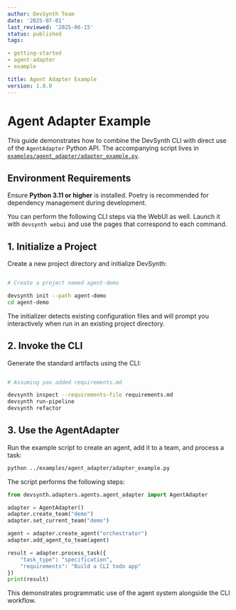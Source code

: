 ```yaml
---
author: DevSynth Team
date: '2025-07-01'
last_reviewed: '2025-06-15'
status: published
tags:

- getting-started
- agent-adapter
- example

title: Agent Adapter Example
version: 1.0.0
---
```


# Agent Adapter Example

This guide demonstrates how to combine the DevSynth CLI with direct use of the
`AgentAdapter` Python API. The accompanying script lives in
[`examples/agent_adapter/adapter_example.py`](../../examples/agent_adapter/adapter_example.py).

## Environment Requirements

Ensure **Python 3.11 or higher** is installed. Poetry is recommended for dependency management during development.

You can perform the following CLI steps via the WebUI as well. Launch it with `devsynth webui` and use the pages that correspond to each command.

## 1. Initialize a Project

Create a new project directory and initialize DevSynth:

```bash

# Create a project named agent-demo

devsynth init --path agent-demo
cd agent-demo
```

The initializer detects existing configuration files and will prompt you interactively when run in an existing project directory.

## 2. Invoke the CLI

Generate the standard artifacts using the CLI:

```bash

# Assuming you added requirements.md

devsynth inspect --requirements-file requirements.md
devsynth run-pipeline
devsynth refactor
```

## 3. Use the AgentAdapter

Run the example script to create an agent, add it to a team, and process a task:

```bash
python ../examples/agent_adapter/adapter_example.py
```

The script performs the following steps:

```python
from devsynth.adapters.agents.agent_adapter import AgentAdapter

adapter = AgentAdapter()
adapter.create_team("demo")
adapter.set_current_team("demo")

agent = adapter.create_agent("orchestrator")
adapter.add_agent_to_team(agent)

result = adapter.process_task({
    "task_type": "specification",
    "requirements": "Build a CLI todo app"
})
print(result)
```

This demonstrates programmatic use of the agent system alongside the CLI
workflow.
